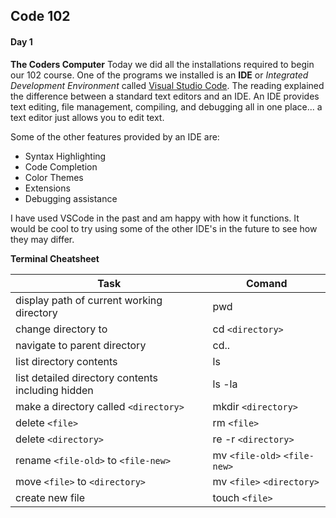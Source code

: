 ## Code 102
#### Day 1

**The Coders Computer**
Today we did all the installations required to begin our 102 course. One of the programs we installed is an **IDE** or *Integrated Development Environment* called [Visual Studio Code](https://code.visualstudio.com/). The reading explained the difference between a standard text editors and an IDE. An IDE provides text editing, file management, compiling, and debugging all in one place... a text editor just allows you to edit text. 

Some of the other features provided by an IDE are:
- Syntax Highlighting
- Code Completion
- Color Themes 
- Extensions
- Debugging assistance

I have used VSCode in the past and am happy with how it functions. It would be cool to try using some of the other IDE's in the future to see how they may differ.

**Terminal Cheatsheet**

| Task | Comand |
| ------------ | ------------- |
| display path of current working directory | pwd |
| change directory to | cd `<directory>` |
| navigate to parent directory | cd.. |
| list directory contents | ls |
| list detailed directory contents including hidden | ls -la |
| make a directory called `<directory>` | mkdir `<directory>` |
| delete `<file>` | rm `<file>` |
| delete `<directory>` | re -r `<directory>` |
| rename `<file-old>` to `<file-new>` | mv `<file-old>` `<file-new>` |
| move `<file>` to `<directory>` | mv `<file>` `<directory>` |
| create new file | touch `<file>` |



